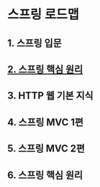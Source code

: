 # 스프링 로드맵
## 1. 스프링 입문
## [2. 스프링 핵심 원리](https://github.com/jjb8966/spring/blob/main/spring_core/core/spring_core.md)
## 3. HTTP 웹 기본 지식
## 4. 스프링 MVC 1편
## 5. 스프링 MVC 2편
## 6. 스프링 핵심 원리
